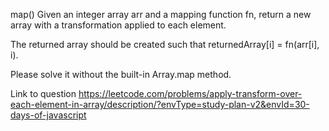 map()
Given an integer array arr and a mapping function fn, return a new array with a transformation applied to each element.

The returned array should be created such that returnedArray[i] = fn(arr[i], i).

Please solve it without the built-in Array.map method.

Link to question https://leetcode.com/problems/apply-transform-over-each-element-in-array/description/?envType=study-plan-v2&envId=30-days-of-javascript